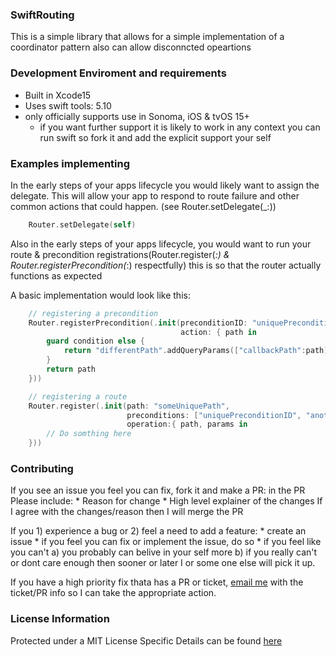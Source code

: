 ### SwiftRouting ###

This is a simple library that allows for a simple implementation of a coordinator pattern also can allow disconncted opeartions

### Development Enviroment and requirements ###
* Built in Xcode15
* Uses swift tools: 5.10
* only officially supports use in Sonoma, iOS & tvOS 15+
    * if you want further support it is likely to work in any context you can run swift so fork it and add the explicit support your self
### Examples implementing ###

In the early steps of your apps lifecycle you would likely want to assign the delegate. This will allow your app to respond to route failure and other common actions that could happen. (see Router.setDelegate(_:))

```swift
    Router.setDelegate(self)
```

Also in the early steps of your apps lifecycle, you would want to run your route & precondition registrations(Router.register(_:) & Router.registerPrecondition(_:) respectfully) this is so that the router actually functions as expected

A basic implementation would look like this:

```swift
    // registering a precondition 
    Router.registerPrecondition(.init(preconditionID: "uniquePreconditionID",
                                      action: { path in 
        guard condition else {
            return "differentPath".addQueryParams(["callbackPath":path])
        }
        return path
    }))

    // registering a route
    Router.register(.init(path: "someUniquePath", 
                          preconditions: ["uniquePreconditionID", "anotherUniquePrecondition"], 
                          operation:{ path, params in
        // Do somthing here
    }))
```

### Contributing ###

If you see an issue you feel you can fix, fork it and make a PR:
in the PR Please include:
    * Reason for change
    * High level explainer of the changes
If I agree with the changes/reason then I will merge the PR

If you 1) experience a bug or 2) feel a need to add a feature:
    * create an issue
    * if you feel you can fix or implement the issue, do so
    * if you feel like you can't
        a) you probably can belive in your self more
        b) if you really can't or dont care enough then sooner or later I or some one else will pick it up.
        
If you have a high priority fix thata has a PR or ticket, [email me](mailto:christopherk379@gmail.com) with the ticket/PR info so I can take the appropriate action.

### License Information ###

Protected under a MIT License 
Specific Details can be found [here](LICENSE.md)

